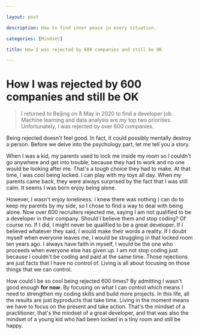 ```yaml
---

layout: post

description: How to find inner peace in every situation.

categories: [Mindset]

title: How I was rejected by 600 companies and still be OK

---
```


# How I was rejected by 600 companies and still be OK

> I returned to Beijing on 8 May in 2020 to find a developer job. Machine learning and data analysis are my top two priorities. Unfortunately, I was rejected by over 600 companies.



Being rejected doesn't feel good. In fact, it could possibly mentally destroy a person. Before we delve into the psychology part, let me tell you a story. 

When I was a kid, my parents used to lock me inside my room so I couldn't go anywhere and get into trouble, because they had to work and no one would be looking after me. That's a tough choice they had to make. At that time, I was cool being locked. I can play with my toys all day. When my parents came back, they were always surprised by the fact that I was still calm. It seems I was born enjoy being alone.

However,  I wasn't enjoy loneliness. I knew there was nothing I can do to keep my parents by my side, so I chose to find a way to deal with being alone. Now over 600 recruiters rejected me, saying I am not qualified to be a developer in their company. Should I believe them and stop coding? Of course no. If I did, I might never be qualified to be a great developer. If I believed whatever they said, I would make their words a reality. If I doubt myself when everyone leaves me, I would be struggling in that locked room ten years ago. I always have faith in myself, I would be the one who proceeds when everyone else has given up. I am not stop coding just because I couldn't be coding and paid at the same time. Those rejections are just facts that I have no control of. Living is all about focusing on those things that we can control. 

How could I be so cool being rejected 600 times? By admitting I wasn't good enough **for now**. By focusing on what I can control which means I need to strengthen my coding skills and build more projects. In this life, all the results are just byproducts that take time. Living in the moment means we have to focus on the present and take action. That's the mindset of a practitioner, that's the mindset of a great developer, and that was also the mindset of a young kid who had been locked in a tiny room and still be happy.